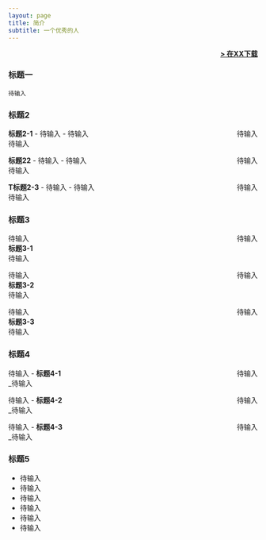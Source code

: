```yaml
---
layout: page
title: 简介
subtitle: 一个优秀的人
---
```


<span style="float: right; "><a href="{{ '/assets/resume.pdf' | prepend: site.baseurl }}"><strong>> 在XX下载</strong></a> </span>
<br>

### 标题一
``` 待输入 ```  

### 标题2
**标题2-1** - 待输入 - 待输入 <span style="float: right; ">待输入</span>  
待输入

**标题22** - 待输入 - 待输入 <span style="float: right; ">待输入</span>  
待输入

**T标题2-3** - 待输入 - 待输入 <span style="float: right; ">待输入</span>  
待输入

### 标题3

待输入 <span style="float: right; ">待输入</span>  
**标题3-1**  
待输入
 
待输入 <span style="float: right; ">待输入</span>  
**标题3-2**  
待输入 

待输入 <span style="float: right; ">待输入</span>  
**标题3-3**  
待输入 

### 标题4

待输入 - **标题4-1** <span style="float: right; ">待输入</span>  
_待输入
 
待输入 - **标题4-2** <span style="float: right; ">待输入</span>  
_待输入

待输入 - **标题4-3** <span style="float: right; ">待输入</span>  
_待输入 


### 标题5

- 待输入
- 待输入
- 待输入
- 待输入
- 待输入
- 待输入